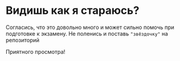 # Видишь как я стараюсь?

Согласись, что это довольно много и может сильно помочь при подготовке к экзамену. Не поленись и поставь `"звёздочку"` на репозиторий

Приятного просмотра!
